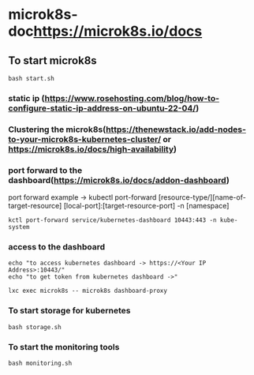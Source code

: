 # microk8s-doc<https://microk8s.io/docs>

## To start microk8s

```shell
bash start.sh
```

### static ip (<https://www.rosehosting.com/blog/how-to-configure-static-ip-address-on-ubuntu-22-04/>)

### Clustering the microk8s(<https://thenewstack.io/add-nodes-to-your-microk8s-kubernetes-cluster/> or <https://microk8s.io/docs/high-availability>)

### port forward to the dashboard(<https://microk8s.io/docs/addon-dashboard>)

port forward  example -> kubectl port-forward [resource-type/][name-of-target-resource] [local-port]:[target-resource-port] -n [namespace]

```shell
kctl port-forward service/kubernetes-dashboard 10443:443 -n kube-system
```

### access to the dashboard

```shell
echo "to access kubernetes dashboard -> https://<Your IP Address>:10443/"
echo "to get token from kubernetes dashboard ->"

lxc exec microk8s -- microk8s dashboard-proxy

```

### To start storage for kubernetes

```shell
bash storage.sh
```

### To start the monitoring tools

```shell
bash monitoring.sh
```
